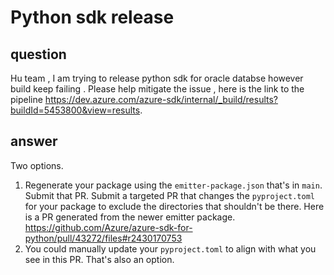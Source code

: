 # Python sdk release

## question
Hu team , I am trying to release python sdk for oracle databse however build keep failing . Please help mitigate the issue , here is the link to the pipeline https://dev.azure.com/azure-sdk/internal/_build/results?buildId=5453800&view=results.

## answer
Two options.

1. Regenerate your package using the `emitter-package.json` that's in `main`. Submit that PR.
Submit a targeted PR that changes the `pyproject.toml` for your package to exclude the directories that shouldn't be there. Here is a PR generated from the newer emitter package. https://github.com/Azure/azure-sdk-for-python/pull/43272/files#r2430170753
2. You could manually update your `pyproject.toml` to align with what you see in this PR. That's also an option.
